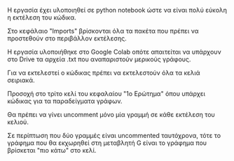 Η εργασία έχει υλοποιηθεί σε python notebook ώστε να είναι πολύ εύκολη η εκτέλεση του κώδικα.

Στο κεφάλαιο "Imports" βρίσκονται όλα τα πακέτα που πρέπει να προστεθούν στο περιβάλλον εκτέλεσης.

Η εργασία υλοποιήθηκε στο Google Colab οπότε απαιτείται να υπάρχουν στο Drive τα αρχεία .txt που αναπαριστούν μερικούς γράφους.

Για να εκτελεστεί ο κώδικας πρέπει να εκτελεστούν όλα τα κελιά σειριακά.

Προσοχή στο τρίτο κελί του κεφαλαίου "1ο Ερώτημα" όπου υπάρχει κώδικας για τα παραδείγματα γράφων. 

Θα πρέπει να γίνει uncomment μόνο μία γραμμή σε κάθε εκτέλεση του κελιού. 

Σε περίπτωση που δύο γραμμές είναι uncommented ταυτόχρονα, τότε το γράφημα που θα εκχωρηθεί στη μεταβλητή G είναι το γράφημα που βρίσκεται "πιο κάτω" στο κελί.
